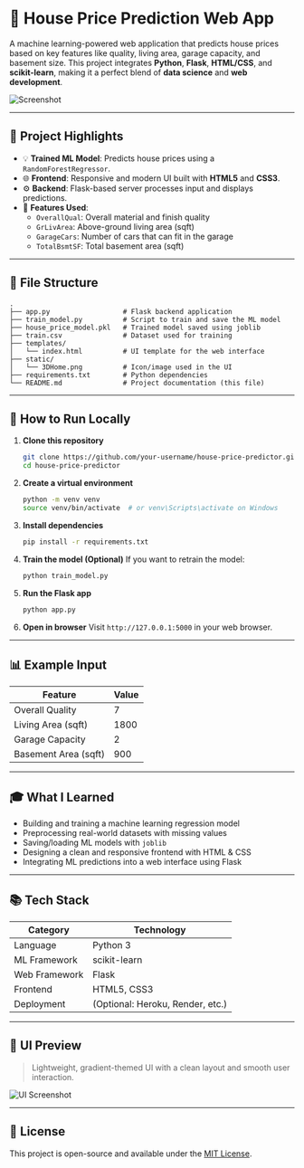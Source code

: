 
# 🏡 House Price Prediction Web App

A machine learning-powered web application that predicts house prices based on key features like quality, living area, garage capacity, and basement size. This project integrates **Python**, **Flask**, **HTML/CSS**, and **scikit-learn**, making it a perfect blend of **data science** and **web development**.

![Screenshot](./Screenshot%202025-04-06%20142723.png)

---

## 📌 Project Highlights

- 💡 **Trained ML Model**: Predicts house prices using a `RandomForestRegressor`.
- 🌐 **Frontend**: Responsive and modern UI built with **HTML5** and **CSS3**.
- ⚙️ **Backend**: Flask-based server processes input and displays predictions.
- 🧠 **Features Used**:
  - `OverallQual`: Overall material and finish quality
  - `GrLivArea`: Above-ground living area (sqft)
  - `GarageCars`: Number of cars that can fit in the garage
  - `TotalBsmtSF`: Total basement area (sqft)

---

## 📂 File Structure

```
.
├── app.py                  # Flask backend application
├── train_model.py          # Script to train and save the ML model
├── house_price_model.pkl   # Trained model saved using joblib
├── train.csv               # Dataset used for training
├── templates/
│   └── index.html          # UI template for the web interface
├── static/
│   └── 3DHome.png          # Icon/image used in the UI
├── requirements.txt        # Python dependencies
└── README.md               # Project documentation (this file)
```

---

## 🚀 How to Run Locally

1. **Clone this repository**
   ```bash
   git clone https://github.com/your-username/house-price-predictor.git
   cd house-price-predictor
   ```

2. **Create a virtual environment**
   ```bash
   python -m venv venv
   source venv/bin/activate  # or venv\Scripts\activate on Windows
   ```

3. **Install dependencies**
   ```bash
   pip install -r requirements.txt
   ```

4. **Train the model (Optional)**
   If you want to retrain the model:
   ```bash
   python train_model.py
   ```

5. **Run the Flask app**
   ```bash
   python app.py
   ```

6. **Open in browser**
   Visit `http://127.0.0.1:5000` in your web browser.

---

## 📊 Example Input

| Feature              | Value      |
|----------------------|------------|
| Overall Quality      | 7          |
| Living Area (sqft)   | 1800       |
| Garage Capacity      | 2          |
| Basement Area (sqft) | 900        |

---

## 🎓 What I Learned

- Building and training a machine learning regression model
- Preprocessing real-world datasets with missing values
- Saving/loading ML models with `joblib`
- Designing a clean and responsive frontend with HTML & CSS
- Integrating ML predictions into a web interface using Flask

---

## 📚 Tech Stack

| Category     | Technology          |
|--------------|---------------------|
| Language     | Python 3            |
| ML Framework | scikit-learn        |
| Web Framework | Flask              |
| Frontend     | HTML5, CSS3         |
| Deployment   | (Optional: Heroku, Render, etc.) |

---

## 📸 UI Preview

> Lightweight, gradient-themed UI with a clean layout and smooth user interaction.

![UI Screenshot](./Screenshot%202025-04-06%20142723.png)

---

## 📎 License

This project is open-source and available under the [MIT License](LICENSE).

